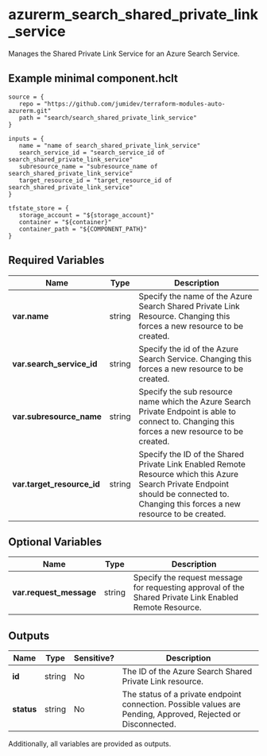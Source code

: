 # azurerm_search_shared_private_link_service

Manages the Shared Private Link Service for an Azure Search Service.

## Example minimal component.hclt

```hcl
source = {
   repo = "https://github.com/jumidev/terraform-modules-auto-azurerm.git" 
   path = "search/search_shared_private_link_service" 
}

inputs = {
   name = "name of search_shared_private_link_service" 
   search_service_id = "search_service_id of search_shared_private_link_service" 
   subresource_name = "subresource_name of search_shared_private_link_service" 
   target_resource_id = "target_resource_id of search_shared_private_link_service" 
}

tfstate_store = {
   storage_account = "${storage_account}" 
   container = "${container}" 
   container_path = "${COMPONENT_PATH}" 
}

```

## Required Variables

| Name | Type |  Description |
| ---- | --------- |  ----------- |
| **var.name** | string |  Specify the name of the Azure Search Shared Private Link Resource. Changing this forces a new resource to be created. | 
| **var.search_service_id** | string |  Specify the id of the Azure Search Service. Changing this forces a new resource to be created. | 
| **var.subresource_name** | string |  Specify the sub resource name which the Azure Search Private Endpoint is able to connect to. Changing this forces a new resource to be created. | 
| **var.target_resource_id** | string |  Specify the ID of the Shared Private Link Enabled Remote Resource which this Azure Search Private Endpoint should be connected to. Changing this forces a new resource to be created. | 

## Optional Variables

| Name | Type |  Description |
| ---- | --------- |  ----------- |
| **var.request_message** | string |  Specify the request message for requesting approval of the Shared Private Link Enabled Remote Resource. | 



## Outputs

| Name | Type | Sensitive? | Description |
| ---- | ---- | --------- | --------- |
| **id** | string | No  | The ID of the Azure Search Shared Private Link resource. | 
| **status** | string | No  | The status of a private endpoint connection. Possible values are Pending, Approved, Rejected or Disconnected. | 

Additionally, all variables are provided as outputs.
